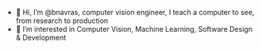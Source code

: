 - 👋 Hi, I’m @bnavras, computer vision engineer, I teach a computer to see, from research to production
- 👀 I’m interested in Computer Vision, Machine Learning, Software Design & Development

<!---
bnavras/bnavras is a ✨ special ✨ repository because its `README.md` (this file) appears on your GitHub profile.
You can click the Preview link to take a look at your changes. 
TODO: 
- добавить картинки/диаграммы 
- кнопки-контакты, кнопки-ссылки
--->
